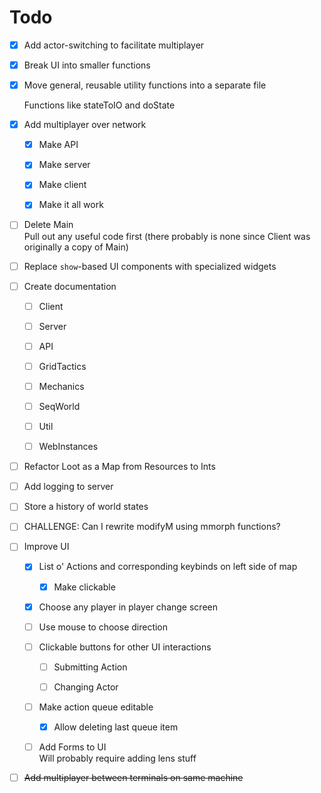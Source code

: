 # Todo

*   [x] Add actor-switching to facilitate multiplayer

*   [x] Break UI into smaller functions

*   [x] Move general, reusable utility functions into a separate file

    Functions like stateToIO and doState

*   [x] Add multiplayer over network

    *   [x] Make API

    *   [x] Make server

    *   [x] Make client

    *   [x] Make it all work

*   [ ] Delete Main\
        Pull out any useful code first (there probably is none since Client was originally a copy of Main)

*   [ ] Replace `show`-based UI components with specialized widgets

*   [ ] Create documentation

    *   [ ] Client

    *   [ ] Server

    *   [ ] API

    *   [ ] GridTactics

    *   [ ] Mechanics

    *   [ ] SeqWorld

    *   [ ] Util

    *   [ ] WebInstances

*   [ ] Refactor Loot as a Map from Resources to Ints

*   [ ] Add logging to server

*   [ ] Store a history of world states

*   [ ] CHALLENGE: Can I rewrite modifyM using mmorph functions?

*   [ ] Improve UI

    *   [x] List o' Actions and corresponding keybinds on left side of map

        *   [x] Make clickable

    *   [x] Choose any player in player change screen

    *   [ ] Use mouse to choose direction

    *   [ ] Clickable buttons for other UI interactions

        *   [ ] Submitting Action

        *   [ ] Changing Actor

    *   [ ] Make action queue editable

        *   [x] Allow deleting last queue item

    *   [ ] Add Forms to UI\
        Will probably require adding lens stuff

*   [ ] ~~Add multiplayer between terminals on same machine~~
